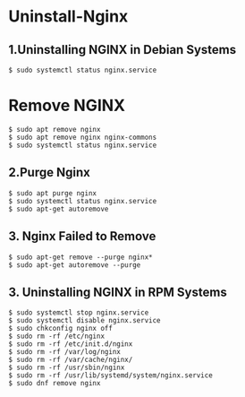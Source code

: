 # Uninstall-Nginx

## 1.Uninstalling NGINX in Debian Systems
```
$ sudo systemctl status nginx.service
```
# Remove NGINX
```
$ sudo apt remove nginx
$ sudo apt remove nginx nginx-commons
$ sudo systemctl status nginx.service
```
## 2.Purge Nginx
```
$ sudo apt purge nginx
$ sudo systemctl status nginx.service
$ sudo apt-get autoremove
```
## 3. Nginx Failed to Remove
```
$ sudo apt-get remove --purge nginx*
$ sudo apt-get autoremove --purge
```
## 3. Uninstalling NGINX in RPM Systems
```
$ sudo systemctl stop nginx.service
$ sudo systemctl disable nginx.service
$ sudo chkconfig nginx off
$ sudo rm -rf /etc/nginx
$ sudo rm -rf /etc/init.d/nginx
$ sudo rm -rf /var/log/nginx
$ sudo rm -rf /var/cache/nginx/
$ sudo rm -rf /usr/sbin/nginx
$ sudo rm -rf /usr/lib/systemd/system/nginx.service
$ sudo dnf remove nginx
```
